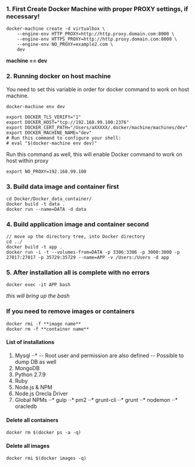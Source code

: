### **1. First Create Docker Machine with proper PROXY settings, if necessary!**
```
docker-machine create -d virtualbox \
    --engine-env HTTP_PROXY=http://http.proxy.domain.com:8000 \
    --engine-env HTTPS_PROXY=http://http.proxy.domain.com:8000 \
    --engine-env NO_PROXY=example2.com \
    dev
```    
**machine == dev**
### **2. Running docker on host machine**

You need to set this variable in order for docker command to work on host machine.
```
docker-machine env dev
```

```
export DOCKER_TLS_VERIFY="1"
export DOCKER_HOST="tcp://192.168.99.100:2376"
export DOCKER_CERT_PATH="/Users/aXXXXX/.docker/machine/machines/dev"
export DOCKER_MACHINE_NAME="dev"
# Run this command to configure your shell:
# eval "$(docker-machine env dev)" 
``` 

Run this command as well, this will enable Docker command to work on host within proxy
```
export NO_PROXY=192.168.99.100
```


### **3. Build data image and container first**
```
cd Docker/Docker_data_container/
docker build -t data .
docker run --name=DATA -d data
```

### **4. Build application image and container second**
```
// move up the directory tree, into Docker directory
cd ../
docker build -t app .
docker run -i -t --volumes-from=DATA -p 3306:3306 -p 3000:3000 -p 27017:27017 -p 35729:35729 --name=APP -v /Users:/Users -d app
```

### **5. After installation all is complete with no errors**
```
docker exec -it APP bash
```
*this will bring up the bash*
### **If you need to remove images or containers**
```
docker rmi -f **image name**
docker rm -f **container name**
```
#### **List of installations**

1. Mysql 
⋅⋅* -- Root user and permission are also defined -- Possible to dump DB as well
2. MongoDB
3. Python 2.7.9
4. Ruby
5. Node.js & NPM
6. Node.js Orecla Driver
7. Global NPMs
⋅⋅* gulp
⋅⋅* pm2
⋅⋅* grunt-cli
⋅⋅* grunt
⋅⋅* nodemon
⋅⋅* oracledb

#### **Delete all containers**
```
docker rm $(docker ps -a -q)
```
#### **Delete all images**
```
docker rmi $(docker images -q)
```
